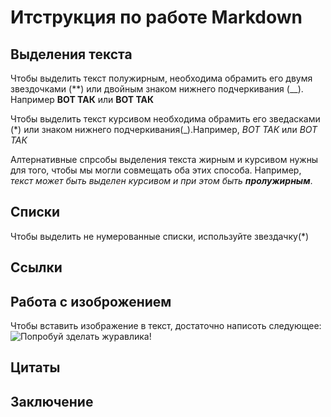 # Итструкция по работе Markdown

## Выделения текста

Чтобы выделить текст полужирным, необходима обрамить его двумя звездочками (**) или двойным знаком нижнего подчеркивания (__). Например **ВОТ ТАК** или __ВОТ ТАК__

Чтобы выделить текст курсивом необходима обрамить его зведасками (*)  или знаком нижнего подчеркивания(_).Например, *ВОТ ТАК* или _ВОТ ТАК_

Алтернативные спрсобы выделения текста жирным и курсивом нужны для того, чтобы мы могли совмещать оба этих способа. Например, _текст может быть выделен курсивом и при этом быть **пролужирным**_.


## Списки
Чтобы выделить не нумерованные списки, используйте звездачку(*)

## Ссылки

## Работа с изоброжением 
Чтобы вставить изображение в текст, достаточно написоть следующее:
![Попробуй зделать журавлика!](Журавлик.jpg)
 
## Цитаты

## Заключение
